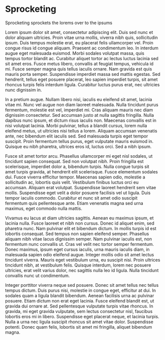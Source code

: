 # Sprocketing
Sprocketing sprockets the lorems over to the ipsums

Lorem ipsum dolor sit amet, consectetur adipiscing elit. Duis sed nunc et dolor aliquam ultricies. Proin vitae urna mollis, viverra nibh quis, sollicitudin ipsum. Duis tempus molestie erat, eu placerat felis ullamcorper vel. Proin congue risus id congue aliquam. Praesent ac condimentum leo. In interdum augue eget malesuada euismod. Morbi sodales volutpat massa, quis tempus tortor blandit ac. Curabitur aliquet tortor ac lectus luctus lacinia sed sit amet eros. Fusce metus libero, convallis at feugiat tempus, vehicula id mi. Fusce semper magna quis tellus iaculis ornare. Nam gravida est quis mauris porta semper. Suspendisse imperdiet massa sed mattis egestas. Sed hendrerit, tellus eget posuere placerat, leo sapien imperdiet turpis, sit amet rhoncus turpis felis interdum ligula. Curabitur luctus purus erat, nec ultricies nunc dignissim in.

In a pretium augue. Nullam libero nisi, iaculis eu eleifend sit amet, lacinia vitae mi. Nunc vel augue non diam laoreet malesuada. Nulla tincidunt purus fermentum, molestie est vel, imperdiet mi. Cras aliquam mauris nec diam dignissim consectetur. Sed accumsan justo at nulla sagittis fringilla. Nulla dapibus nunc ipsum, et dictum risus iaculis non. Maecenas convallis est in nisi volutpat lacinia. Morbi pulvinar, tellus a blandit cursus, lorem nulla eleifend metus, ut ultricies nisi tellus a lorem. Aliquam accumsan venenatis ante, nec bibendum elit iaculis sed. Sed malesuada turpis eget tempor suscipit. Proin fermentum tellus purus, eget vulputate mauris euismod in. Quisque eu nibh pharetra, ultrices eros id, luctus orci. Sed a nibh ipsum.

Fusce sit amet tortor arcu. Phasellus ullamcorper mi eget nisl sodales, ut tincidunt sapien consequat. Sed non volutpat nibh. Proin fringilla est scelerisque, imperdiet dolor a, bibendum turpis. Nulla congue turpis sit amet turpis gravida, at hendrerit elit scelerisque. Fusce elementum sodales dui. Fusce viverra efficitur tempor. Maecenas sapien odio, molestie a sollicitudin ac, lobortis quis velit. Vestibulum finibus luctus orci eu accumsan. Aliquam erat volutpat. Suspendisse laoreet hendrerit sem vitae mollis. Suspendisse eget velit a dolor posuere facilisis vel ut ligula. Duis tempor iaculis commodo. Curabitur et nunc sit amet odio suscipit fermentum quis pellentesque ante. Etiam venenatis magna sed urna maximus, eget commodo nulla mattis.

Vivamus eu lacus at diam ultricies sagittis. Aenean eu maximus ipsum, et lacinia nulla. Fusce laoreet et nibh non cursus. Donec id aliquet enim, sed pharetra nunc. Nam pulvinar elit et bibendum dictum. In mollis turpis id est lobortis consequat. Sed tempus non sapien eleifend semper. Phasellus aliquam nibh vitae lacus dignissim semper. Nam pulvinar iaculis est, non fermentum nunc convallis ut. Cras vel velit nec tortor semper fermentum. Donec maximus, ipsum eget cursus iaculis, urna mauris iaculis diam, in malesuada sapien odio eleifend augue. Integer mollis odio sit amet lectus tincidunt viverra. Mauris eget vestibulum urna, eu suscipit nisi. Proin ultrices tincidunt nibh, at vestibulum felis. Quisque interdum, lorem nec posuere ultricies, erat velit varius dolor, nec sagittis nulla leo id ligula. Nulla tincidunt convallis nunc ut condimentum.

Integer porttitor viverra neque sed posuere. Donec sit amet tellus nec tellus tempus dictum. Duis purus nisi, molestie in congue eget, efficitur at dui. In sodales quam a ligula blandit bibendum. Aenean facilisis urna ac pulvinar posuere. Etiam dictum non erat eget lacinia. Fusce eleifend blandit est, ut gravida dui ornare at. Sed pellentesque vulputate turpis vitae rhoncus. In gravida, mi eget gravida vulputate, sem lectus consectetur nisl, faucibus lobortis eros mi in libero. Suspendisse eget placerat neque, et lacinia turpis. Nulla a urna nec ligula suscipit rhoncus sit amet vitae dolor. Suspendisse potenti. Donec quam felis, lobortis sit amet mi fringilla, aliquet bibendum magna.